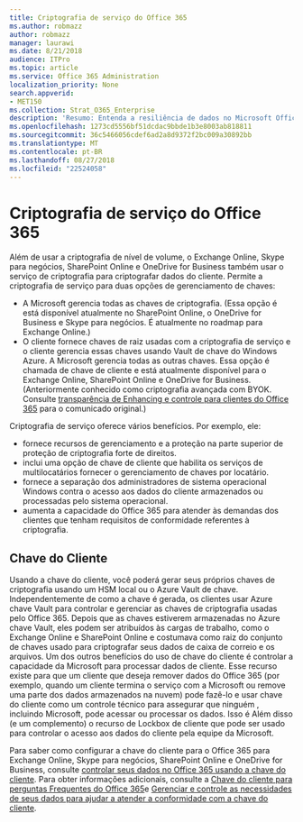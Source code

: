 ```yaml
---
title: Criptografia de serviço do Office 365
ms.author: robmazz
author: robmazz
manager: laurawi
ms.date: 8/21/2018
audience: ITPro
ms.topic: article
ms.service: Office 365 Administration
localization_priority: None
search.appverid:
- MET150
ms.collection: Strat_O365_Enterprise
description: 'Resumo: Entenda a resiliência de dados no Microsoft Office 365.'
ms.openlocfilehash: 1273cd5556bf51dcdac9bbde1b3e8003ab818811
ms.sourcegitcommit: 36c5466056cdef6ad2a8d9372f2bc009a30892bb
ms.translationtype: MT
ms.contentlocale: pt-BR
ms.lasthandoff: 08/27/2018
ms.locfileid: "22524058"
---
```

# <a name="office-365-service-encryption"></a>Criptografia de serviço do Office 365

Além de usar a criptografia de nível de volume, o Exchange Online, Skype para negócios, SharePoint Online e OneDrive for Business também usar o serviço de criptografia para criptografar dados do cliente. Permite a criptografia de serviço para duas opções de gerenciamento de chaves:
- A Microsoft gerencia todas as chaves de criptografia. (Essa opção é está disponível atualmente no SharePoint Online, o OneDrive for Business e Skype para negócios. É atualmente no roadmap para Exchange Online.)
- O cliente fornece chaves de raiz usadas com a criptografia de serviço e o cliente gerencia essas chaves usando Vault de chave do Windows Azure. A Microsoft gerencia todas as outras chaves. Essa opção é chamada de chave de cliente e está atualmente disponível para o Exchange Online, SharePoint Online e OneDrive for Business. (Anteriormente conhecido como criptografia avançada com BYOK. Consulte [transparência de Enhancing e controle para clientes do Office 365](http://blogs.office.com/2015/04/21/enhancing-transparency-and-control-for-office-365-customers/) para o comunicado original.)

Criptografia de serviço oferece vários benefícios. Por exemplo, ele:
- fornece recursos de gerenciamento e a proteção na parte superior de proteção de criptografia forte de direitos.
- inclui uma opção de chave de cliente que habilita os serviços de multilocatários fornecer o gerenciamento de chaves por locatário.
- fornece a separação dos administradores de sistema operacional Windows contra o acesso aos dados do cliente armazenados ou processadas pelo sistema operacional.
- aumenta a capacidade do Office 365 para atender às demandas dos clientes que tenham requisitos de conformidade referentes à criptografia.

## <a name="customer-key"></a>Chave do Cliente
Usando a chave do cliente, você poderá gerar seus próprios chaves de criptografia usando um HSM local ou o Azure Vault de chave. Independentemente de como a chave é gerada, os clientes usar Azure chave Vault para controlar e gerenciar as chaves de criptografia usadas pelo Office 365. Depois que as chaves estiverem armazenadas no Azure chave Vault, eles podem ser atribuídos às cargas de trabalho, como o Exchange Online e SharePoint Online e costumava como raiz do conjunto de chaves usado para criptografar seus dados de caixa de correio e os arquivos. Um dos outros benefícios do uso de chave do cliente é controlar a capacidade da Microsoft para processar dados de cliente. Esse recurso existe para que um cliente que deseja remover dados do Office 365 (por exemplo, quando um cliente termina o serviço com a Microsoft ou remove uma parte dos dados armazenados na nuvem) pode fazê-lo e usar chave do cliente como um controle técnico para assegurar que ninguém , incluindo Microsoft, pode acessar ou processar os dados. Isso é Além disso (e um complemento) o recurso de Lockbox de cliente que pode ser usado para controlar o acesso aos dados do cliente pela equipe da Microsoft.

Para saber como configurar a chave do cliente para o Office 365 para Exchange Online, Skype para negócios, SharePoint Online e OneDrive for Business, consulte [controlar seus dados no Office 365 usando a chave do cliente](https://support.office.com/article/Controlling-your-data-in-Office-365-using-Customer-Key-f2cd475a-e592-46cf-80a3-1bfb0fa17697). Para obter informações adicionais, consulte a [Chave do cliente para perguntas Frequentes do Office 365](https://support.office.com/article/Customer-Key-for-Office-365-FAQ-41ae293a-bd5c-4083-acd8-e1a2b4329da6)e [Gerenciar e controle as necessidades de seus dados para ajudar a atender a conformidade com a chave do cliente](https://techcommunity.microsoft.com/t5/Microsoft-Ignite-Content-2017/Manage-and-control-your-data-to-help-meet-compliance-needs-with/td-p/117580).
